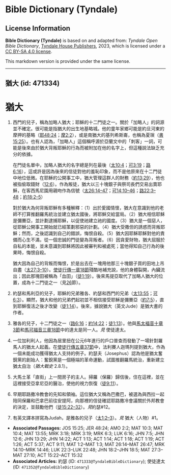 # Bible Dictionary (Tyndale)

## License Information

**Bible Dictionary (Tyndale)** is based on and adapted from: _Tyndale Open Bible Dictionary_, [Tyndale House Publishers](https://tyndaleopenresources.com/), 2023, which is licensed under a [CC BY-SA 4.0 license](https://creativecommons.org/licenses/by-sa/4.0/legalcode.en).

This markdown version is provided under the same license.



--------------------------------

## 猶大 (id: 471334)

猶大
==

1. 西門的兒子，稱為加略人猶大；耶穌的十二門徒之一。關於「加略人」的詞源並不確定。很可能是指猶大的出生地基略城。他的童年家鄉可能是約旦河東的摩押的基略（[耶48:24](https://ref.ly/Jer48:24)；[摩2:2](https://ref.ly/Amos2:2)），或是南猶大的基列希斯崙，也稱為夏瑣（[書15:25](https://ref.ly/Josh15:25)）。也有人認為，「加略人」這個稱呼源於亞蘭文中的「刺客」一詞，可能是後來由於猶大背叛耶穌的行為而被附加在他的名字上，但這種說法缺乏充分的依據。

    在門徒名單中，加略人猶大的名字總是列在最後（[太10:4](https://ref.ly/Matt10:4)；[可3:19](https://ref.ly/Mark3:19)；[路6:16](https://ref.ly/Luke6:16)），這或許是因為後來的信徒對他的羞恥印象，而不是他原來在十二門徒中地位低微。在耶穌的公開事工中，猶大管理這群人的財務（[約13:29](https://ref.ly/John13:29)），他也被指偷取錢財（[12:6](https://ref.ly/John12:6)）。作為叛徒，猶大以三十塊銀子與祭司長們交易出賣耶穌，在客西馬尼園用親吻作為信號（[太26:14–47](https://ref.ly/Matt26:14-Matt26:47)；[可14:10–46](https://ref.ly/Mark14:10-Mark14:46)；[路22:3–48](https://ref.ly/Luke22:3-Luke22:48)；[約18:2–5](https://ref.ly/John18:2-John18:5)）

    對於猶大為何背叛耶穌有多種解釋：（1）出於愛國情懷，猶大在意識到他的老師不打算推翻羅馬統治並建立猶太國後，將耶穌交給當局。（2）猶大相信耶穌是彌賽亞，並計劃逮捕耶穌，以促使祂建立祂的國度。（3）猶大是一個惡人，從耶穌公開事工開始就已經策劃邪惡的計劃。（4）猶大受撒但的誘惑而背叛耶穌；然而，之後認識到自己的錯誤，悔恨自殺。（5）猶大因耶穌耶穌對他的責備而心生不滿，從一個忠誠的門徒變為背叛者。（6）因貪愛財物，猶大屈服於自私的本能，並未意識到耶穌將因此被審判和被處死；當他得知自己行為的後果時，悔恨自殺。

    猶大因為自己的背叛而悔恨，於是出去在一塊用他那三十塊銀子買的田地上吊自盡（[太27:3–10](https://ref.ly/Matt27:3-Matt27:10)）。[使徒行傳一章18節](https://ref.ly/Acts1:18)殘酷地補充說，他的身體裂開，內臟流出；因此那塊田被稱為「血田」（[徒1:19](https://ref.ly/Acts1:19)）。後來馬提亞取代了加略人猶大的位置，成為十二門徒之一（見[26](https://ref.ly/Acts1:26)節）。

2. 約瑟和馬利亞的兒子，耶穌的兄弟雅各、約瑟和西門的兄弟（[太13:55](https://ref.ly/Matt13:55)；[可6:3](https://ref.ly/Mark6:3)）。顯然，猶大和他的兄弟們起初並不相信接受耶穌是彌賽亞（[約7:5](https://ref.ly/John7:5)），直到耶穌復活之後才改變（[徒1:14](https://ref.ly/Acts1:14)）。後來，據說猶大（英文Jude）是猶大書的作者。
3. 雅各的兒子，十二門徒之一（[路6:16](https://ref.ly/Luke6:16)；[約14:22](https://ref.ly/John14:22)；[徒1:13](https://ref.ly/Acts1:13)）。他與[馬太福音十章3節](https://ref.ly/Matt10:3)和[馬可福音三章18節](https://ref.ly/Mark3:18)中的達太是同一人。*見* 使徒達太。
4. 一位加利利人，他因為居里扭在公元6年進行的戶口普查而發動了一場針對羅馬人的猶太人起義。在[使徒行傳五章37節](https://ref.ly/Acts5:37)中，法利賽人迦瑪列提到猶大，作為一個未能成功獲得猶太人支持的例子。約瑟夫（Josephus）認為他是猶太奮銳黨的創始人：奮銳黨是一個極端的革命運動，試圖推翻羅馬統治，重新建立猶太自治（*猶大戰史* 2\.8\.1）。
5. 大馬士革「直街」上一間房子的主人。掃羅（保羅）歸信後，住在這裡，並在這裡接受亞拿尼亞的醫治，使他的視力恢復（[徒9:11](https://ref.ly/Acts9:11)）。
6. 早期耶路撒冷教會的先知和領袖。這位猶大又稱為巴撒巴，被選為與西拉一起陪同保羅和巴拿巴前往安提阿，向那裡的信徒確認耶路撒冷會議關於外邦教會的決定，並鼓勵他們（[徒15:22–32](https://ref.ly/Acts15:22-Acts15:32)）。*見*約瑟\#12。
7. 有英文譯本拼寫為Judah，是雅各的兒子（[太1:2–3](https://ref.ly/Matt1:2-Matt1:3)）。*見* 猶大（人物）\#1。

* **Associated Passages:** JOS 15:25; JER 48:24; AMO 2:2; MAT 10:3; MAT 10:4; MAT 13:55; MRK 3:18; MRK 3:19; MRK 6:3; LUK 6:16; JHN 7:5; JHN 12:6; JHN 13:29; JHN 14:22; ACT 1:13; ACT 1:14; ACT 1:18; ACT 1:19; ACT 1:26; ACT 5:37; ACT 9:11; MAT 1:2–MAT 1:3; MAT 26:14–MAT 26:47; MRK 14:10–MRK 14:46; LUK 22:3–LUK 22:48; JHN 18:2–JHN 18:5; MAT 27:3–MAT 27:10; ACT 15:22–ACT 15:32
* **Associated Articles:** 約瑟 (ID: `471333@TyndaleBibleDictionary`); 使徒達太 (ID: `471352@TyndaleBibleDictionary`)

